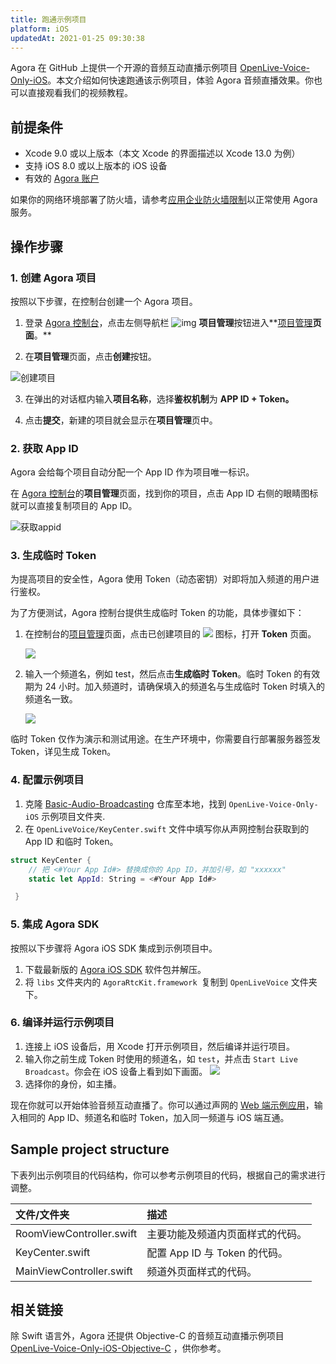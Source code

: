 ```yaml
---
title: 跑通示例项目
platform: iOS
updatedAt: 2021-01-25 09:30:38
---
```


Agora 在 GitHub 上提供一个开源的音频互动直播示例项目 [OpenLive-Voice-Only-iOS](https://github.com/AgoraIO/Basic-Audio-Broadcasting/tree/master/OpenLive-Voice-Only-iOS)。本文介绍如何快速跑通该示例项目，体验 Agora 音频直播效果。你也可以直接观看我们的视频教程。

## 前提条件

- Xcode 9.0 或以上版本（本文 Xcode 的界面描述以 Xcode 13.0 为例）
- 支持 iOS 8.0 或以上版本的 iOS 设备
- 有效的 [Agora 账户](https://docs.agora.io/cn/Agora%20Platform/sign_in_and_sign_up)

<div class="alert note">如果你的网络环境部署了防火墙，请参考<a href=“https://docs.agora.io/cn/Agora Platform/firewall?platform=All Platforms”>应用企业防火墙限制</a>以正常使用 Agora 服务。</div>

## 操作步骤

### 1. 创建 Agora 项目

按照以下步骤，在控制台创建一个 Agora 项目。

1. 登录 [Agora 控制台](https://console.agora.io/)，点击左侧导航栏 ![img](https://web-cdn.agora.io/docs-files/1594283671161) **项目管理**按钮进入**[项目管理](https://console.agora.io/projects)**页面**。**

2. 在**项目管理**页面，点击**创建**按钮。

![创建项目](https://web-cdn.agora.io/docs-files/1594287028966)

3. 在弹出的对话框内输入**项目名称**，选择**鉴权机制**为 **APP ID + Token。**

4. 点击**提交**，新建的项目就会显示在**项目管理**页中。

### 2. 获取 App ID

Agora 会给每个项目自动分配一个 App ID 作为项目唯一标识。

在 [Agora 控制台](https://console.agora.io/)的**项目管理**页面，找到你的项目，点击 App ID 右侧的眼睛图标就可以直接复制项目的 App ID。

![获取appid](https://web-cdn.agora.io/docs-files/1603974707121)

### 3. 生成临时 Token

为提高项目的安全性，Agora 使用 Token（动态密钥）对即将加入频道的用户进行鉴权。

为了方便测试，Agora 控制台提供生成临时 Token 的功能，具体步骤如下：

1. 在控制台的[项目管理](https://console.agora.io/projects)页面，点击已创建项目的 ![](https://web-cdn.agora.io/docs-files/1574923151660) 图标，打开 **Token** 页面。

   ![](https://web-cdn.agora.io/docs-files/1574922827899)

2. 输入一个频道名，例如 test，然后点击**生成临时 Token**。临时 Token 的有效期为 24 小时。加入频道时，请确保填入的频道名与生成临时 Token 时填入的频道名一致。

   ![](https://web-cdn.agora.io/docs-files/1574928082984)

<div class="alert note">临时 Token 仅作为演示和测试用途。在生产环境中，你需要自行部署服务器签发 Token，详见<a href="token_server">生成 Token</a >。</div>

### 4. 配置示例项目

1. 克隆 [Basic-Audio-Broadcasting](https://github.com/AgoraIO/Basic-Audio-Broadcasting) 仓库至本地，找到 `OpenLive-Voice-Only-iOS` 示例项目文件夹.
2. 在 `OpenLiveVoice/KeyCenter.swift` 文件中填写你从声网控制台获取到的 App ID 和临时 Token。

```swift
struct KeyCenter {
    // 把 <#Your App Id#> 替换成你的 App ID，并加引号，如 "xxxxxx"
    static let AppId: String = <#Your App Id#>

 }
```

### 5. 集成 Agora SDK

按照以下步骤将 Agora iOS SDK 集成到示例项目中。

1. 下载最新版的 [Agora iOS SDK](./downloads?platform=iOS) 软件包并解压。
2. 将 `libs` 文件夹内的 `AgoraRtcKit.framework `复制到 `OpenLiveVoice` 文件夹下。

### 6. 编译并运行示例项目

1. 连接上 iOS 设备后，用 Xcode 打开示例项目，然后编译并运行项目。
2. 输入你之前生成 Token 时使用的频道名，如 `test`，并点击 `Start Live Broadcast`。你会在 iOS 设备上看到如下画面。
   ![](https://web-cdn.agora.io/docs-files/1605669546120)
3. 选择你的身份，如主播。

现在你就可以开始体验音频互动直播了。你可以通过声网的 [Web 端示例应用](https://webdemo.agora.io/agora-web-showcase/examples/Agora-Web-Tutorial-1to1-Web/)，输入相同的 App ID、频道名和临时 Token，加入同一频道与 iOS 端互通。

## Sample project structure

下表列出示例项目的代码结构，你可以参考示例项目的代码，根据自己的需求进行调整。

| 文件/文件夹              | 描述                             |
| :----------------------- | :------------------------------- |
| RoomViewController.swift | 主要功能及频道内页面样式的代码。 |
| KeyCenter.swift          | 配置 App ID 与 Token 的代码。    |
| MainViewController.swift | 频道外页面样式的代码。           |

## 相关链接

除 Swift 语言外，Agora 还提供 Objective-C 的音频互动直播示例项目 [OpenLive-Voice-Only-iOS-Objective-C](https://github.com/AgoraIO/Basic-Audio-Broadcasting/tree/master/OpenLive-Voice-Only-iOS-Objective-C) ，供你参考。
